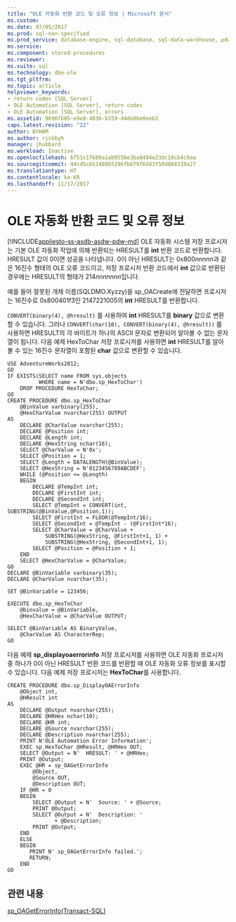 ```yaml
---
title: "OLE 자동화 반환 코드 및 오류 정보 | Microsoft 문서"
ms.custom: 
ms.date: 07/05/2017
ms.prod: sql-non-specified
ms.prod_service: database-engine, sql-database, sql-data-warehouse, pdw
ms.service: 
ms.component: stored-procedures
ms.reviewer: 
ms.suite: sql
ms.technology: dbe-ole
ms.tgt_pltfrm: 
ms.topic: article
helpviewer_keywords:
- return codes [SQL Server]
- OLE Automation [SQL Server], return codes
- OLE Automation [SQL Server], errors
ms.assetid: 9696fb05-e9e8-4836-b359-d4de0be0eeb2
caps.latest.revision: "22"
author: BYHAM
ms.author: rickbyh
manager: jhubbard
ms.workload: Inactive
ms.openlocfilehash: 6f51c1f609a1ab0556e3ba0494e23dc18cb4c9aa
ms.sourcegitcommit: 44cd5c651488b5296fb679f6d43f50d068339a27
ms.translationtype: HT
ms.contentlocale: ko-KR
ms.lasthandoff: 11/17/2017
---
```

# <a name="ole-automation-return-codes-and-error-information"></a>OLE 자동화 반환 코드 및 오류 정보
[!INCLUDE[appliesto-ss-asdb-asdw-pdw-md](../../includes/appliesto-ss-asdb-asdw-pdw-md.md)] OLE 자동화 시스템 저장 프로시저는 기본 OLE 자동화 작업에 의해 반환되는 HRESULT를 **int** 반환 코드로 반환합니다. HRESULT 값이 0이면 성공을 나타냅니다. 0이 아닌 HRESULT는 0x800*nnnnn*과 같은 16진수 형태의 OLE 오류 코드이고, 저장 프로시저 반환 코드에서 **int** 값으로 반환된 경우에는 HRESULT의 형태가 214*nnnnnnn*입니다.  
  
 예를 들어 잘못된 개체 이름(SQLDMO.Xyzzy)을 sp_OACreate에 전달하면 프로시저는 16진수로 0x800401f3인 2147221005의 **int** HRESULT를 반환합니다.  
  
 `CONVERT(binary(4), @hresult)` 를 사용하여 **int** HRESULT를 **binary** 값으로 변환할 수 있습니다. 그러나 `CONVERT(char(10), CONVERT(binary(4), @hresult))` 를 사용하면 HRESULT의 각 바이트가 하나의 ASCII 문자로 변환되어 알아볼 수 없는 문자열이 됩니다. 다음 예제 HexToChar 저장 프로시저를 사용하면 **int** HRESULT를 알아볼 수 있는 16진수 문자열이 포함된 **char** 값으로 변환할 수 있습니다.  
  
```  
USE AdventureWorks2012;  
GO  
IF EXISTS(SELECT name FROM sys.objects  
          WHERE name = N'dbo.sp_HexToChar')  
    DROP PROCEDURE HexToChar;  
GO  
CREATE PROCEDURE dbo.sp_HexToChar  
    @BinValue varbinary(255),  
    @HexCharValue nvarchar(255) OUTPUT  
AS  
    DECLARE @CharValue nvarchar(255);  
    DECLARE @Position int;  
    DECLARE @Length int;  
    DECLARE @HexString nchar(16);  
    SELECT @CharValue = N'0x';  
    SELECT @Position = 1;  
    SELECT @Length = DATALENGTH(@BinValue);  
    SELECT @HexString = N'0123456789ABCDEF';  
    WHILE (@Position <= @Length)  
    BEGIN  
        DECLARE @TempInt int;  
        DECLARE @FirstInt int;  
        DECLARE @SecondInt int;  
        SELECT @TempInt = CONVERT(int, SUBSTRING(@BinValue,@Position,1));  
        SELECT @FirstInt = FLOOR(@TempInt/16);  
        SELECT @SecondInt = @TempInt - (@FirstInt*16);  
        SELECT @CharValue = @CharValue +  
            SUBSTRING(@HexString, @FirstInt+1, 1) +  
            SUBSTRING(@HexString, @SecondInt+1, 1);  
        SELECT @Position = @Position + 1;  
    END  
    SELECT @HexCharValue = @CharValue;  
GO  
DECLARE @BinVariable varbinary(35);  
DECLARE @CharValue nvarchar(35);  
  
SET @BinVariable = 123456;  
  
EXECUTE dbo.sp_HexToChar  
    @binvalue = @BinVariable,  
    @HexCharValue = @CharValue OUTPUT;  
  
SELECT @BinVariable AS BinaryValue,  
    @CharValue AS CharacterRep;  
GO  
```  
  
 다음 예제 **sp_displayoaerrorinfo** 저장 프로시저를 사용하면 OLE 자동화 프로시저 중 하나가 0이 아닌 HRESULT 반환 코드를 반환할 때 OLE 자동화 오류 정보를 표시할 수 있습니다. 다음 예제 저장 프로시저는 **HexToChar**를 사용합니다.  
  
```  
CREATE PROCEDURE dbo.sp_DisplayOAErrorInfo  
    @Object int,  
    @HResult int  
AS  
    DECLARE @Output nvarchar(255);  
    DECLARE @HRHex nchar(10);  
    DECLARE @HR int;  
    DECLARE @Source nvarchar(255);  
    DECLARE @Description nvarchar(255);  
    PRINT N'OLE Automation Error Information';  
    EXEC sp_HexToChar @HResult, @HRHex OUT;  
    SELECT @Output = N'  HRESULT: ' + @HRHex;  
    PRINT @Output;  
    EXEC @HR = sp_OAGetErrorInfo  
        @Object,  
        @Source OUT,  
        @Description OUT;  
    IF @HR = 0  
    BEGIN  
        SELECT @Output = N'  Source: ' + @Source;  
        PRINT @Output;  
        SELECT @Output = N'  Description: '  
               + @Description;  
        PRINT @Output;  
    END  
    ELSE  
    BEGIN  
       PRINT N' sp_OAGetErrorInfo failed.';  
       RETURN;  
    END  
GO  
```  
  
## <a name="related-content"></a>관련 내용  
 [sp_OAGetErrorInfo&#40;Transact-SQL&#41;](../../relational-databases/system-stored-procedures/sp-oageterrorinfo-transact-sql.md)  
  
  
